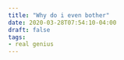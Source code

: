 ```yaml
---
title: "Why do i even bother"
date: 2020-03-28T07:54:10-04:00
draft: false
tags:
- real genius
---
```

